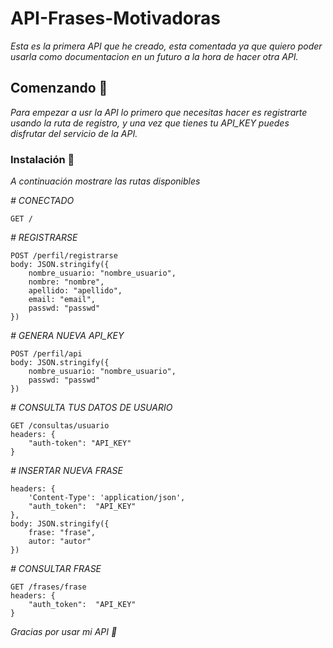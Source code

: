 # API-Frases-Motivadoras

_Esta es la primera API que he creado, esta comentada ya que quiero poder usarla como documentacion en un futuro a la hora de hacer otra API._

## Comenzando 🚀

_Para empezar a usr la API lo primero que necesitas hacer es registrarte usando la ruta de registro, y una vez que tienes tu API_KEY puedes disfrutar del servicio de la API._

### Instalación 🔧

_A continuación mostrare las rutas disponibles_

_# CONECTADO_

```
GET /
```

_# REGISTRARSE_

```
POST /perfil/registrarse
body: JSON.stringify({
    nombre_usuario: "nombre_usuario",
    nombre: "nombre",
    apellido: "apellido",
    email: "email",
    passwd: "passwd"
})
```

_# GENERA NUEVA API_KEY_

```
POST /perfil/api
body: JSON.stringify({
    nombre_usuario: "nombre_usuario",
    passwd: "passwd"
})
```

_# CONSULTA TUS DATOS DE USUARIO_

```
GET /consultas/usuario
headers: {
    "auth-token": "API_KEY"
}
```

_# INSERTAR NUEVA FRASE_

```
headers: {
    'Content-Type': 'application/json',
    "auth_token":  "API_KEY"
},
body: JSON.stringify({
    frase: "frase",
    autor: "autor"
})
```

_# CONSULTAR FRASE_

```
GET /frases/frase
headers: {
    "auth_token":  "API_KEY"
}
```

_Gracias por usar mi API 💜_

